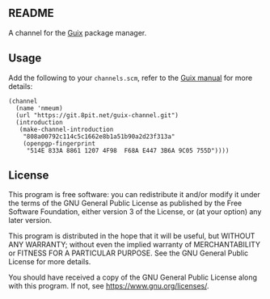 ## README

A channel for the [Guix] package manager.

## Usage

Add the following to your `channels.scm`, refer to the [Guix manual][guix channels] for more details:

	(channel
	  (name 'nmeum)
	  (url "https://git.8pit.net/guix-channel.git")
	  (introduction
	   (make-channel-introduction
	    "808a00792c114c5c1662e8b1a51b90a2d23f313a"
	    (openpgp-fingerprint
	     "514E 833A 8861 1207 4F98  F68A E447 3B6A 9C05 755D"))))

## License

This program is free software: you can redistribute it and/or modify it
under the terms of the GNU General Public License as published by the
Free Software Foundation, either version 3 of the License, or (at your
option) any later version.

This program is distributed in the hope that it will be useful, but
WITHOUT ANY WARRANTY; without even the implied warranty of
MERCHANTABILITY or FITNESS FOR A PARTICULAR PURPOSE. See the GNU General
Public License for more details.

You should have received a copy of the GNU General Public License along
with this program. If not, see <https://www.gnu.org/licenses/>.

[Guix]: https://guix.gnu.org
[guix channels]: https://guix.gnu.org/en/manual/devel/en/guix.html#Channels
